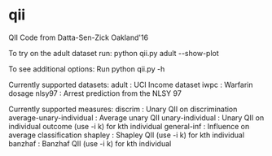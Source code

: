 # qii
QII Code from Datta-Sen-Zick Oakland'16 

To try on the adult dataset run:
python qii.py adult --show-plot

To see additional options:
Run python qii.py -h

Currently supported datasets:
adult  : UCI Income dataset
iwpc   : Warfarin dosage
nlsy97 : Arrest prediction from the NLSY 97

Currently supported measures:
discrim           : Unary QII on discrimination
average-unary-individual : Average unary QII
unary-individual  : Unary QII on individual outcome (use -i k) for kth individual
general-inf       : Influence on average classification
shapley           : Shapley QII (use -i k) for kth individual
banzhaf           : Banzhaf QII (use -i k) for kth individual



